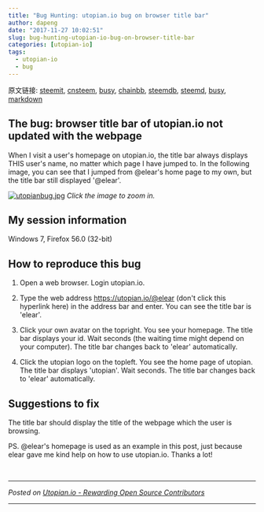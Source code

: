 ```yaml
---
title: "Bug Hunting: utopian.io bug on browser title bar"
author: dapeng
date: "2017-11-27 10:02:51"
slug: bug-hunting-utopian-io-bug-on-browser-title-bar
categories: [utopian-io]
tags: 
  - utopian-io
  - bug
---
```


原文链接: [steemit](https://steemit.com/utopian-io/@dapeng/bug-hunting-utopian-io-bug-on-browser-title-bar), [cnsteem](https://cnsteem.com/utopian-io/@dapeng/bug-hunting-utopian-io-bug-on-browser-title-bar), [busy](https://busy.org/utopian-io/@dapeng/bug-hunting-utopian-io-bug-on-browser-title-bar), [chainbb](https://chainbb.com/utopian-io/@dapeng/bug-hunting-utopian-io-bug-on-browser-title-bar), [steemdb](https://steemdb.com/utopian-io/@dapeng/bug-hunting-utopian-io-bug-on-browser-title-bar), [steemd](https://steemd.com/utopian-io/@dapeng/bug-hunting-utopian-io-bug-on-browser-title-bar), [busy](https://busy.org/utopian-io/@dapeng/bug-hunting-utopian-io-bug-on-browser-title-bar), [markdown](https://raw.githubusercontent.com/pzhaonet/steem_dapeng/master/content/post/bug-hunting-utopian-io-bug-on-browser-title-bar.md)

## The bug: browser title bar of utopian.io not updated with the webpage

When I visit a user's homepage on utopian.io, the title bar always displays THIS user's name, no matter which page I have jumped to. In the following image, you can see that I jumped from @elear's home page to my own, but the title bar still displayed '@elear'.

[![utopianbug.jpg](https://res.cloudinary.com/hpiynhbhq/image/upload/v1511776892/gjiiane08jbuacycf3rh.jpg)](https://res.cloudinary.com/hpiynhbhq/image/upload/v1511776892/gjiiane08jbuacycf3rh.jpg)
*Click the image to zoom in.*

## My session information

Windows 7, Firefox 56.0 (32-bit)

## How to reproduce this bug

1. Open a web browser. Login utopian.io.

2. Type the web address https://utopian.io/@elear (don't click this hyperlink here) in the address bar and enter. You can see the title bar is 'elear'.

3. Click your own avatar on the topright. You see your homepage. The title bar displays your id. Wait seconds (the waiting time might depend on your computer). The title bar changes back to 'elear' automatically.

4. Click the utopian logo on the topleft. You see the home page of utopian. The title bar displays 'utopian'. Wait seconds. The title bar changes back to 'elear' automatically.

## Suggestions to fix

The title bar should display the title of the webpage which the user is browsing.

PS. @elear's homepage is used as an example in this post, just because elear gave me kind help on how to use utopian.io. Thanks a lot!

<br /><hr/><em>Posted on <a href="https://utopian.io/utopian-io/@dapeng/bug-hunting-utopian-io-bug-on-browser-title-bar">Utopian.io -  Rewarding Open Source Contributors</a></em><hr/>
